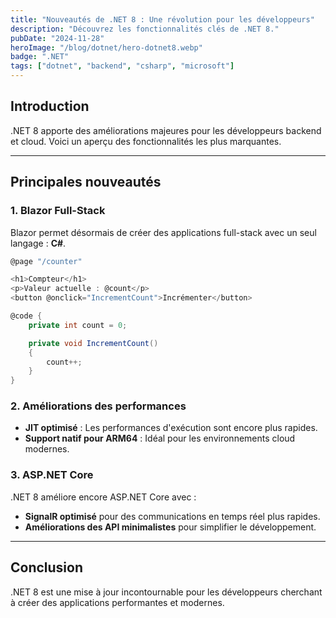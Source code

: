 ```yaml
---
title: "Nouveautés de .NET 8 : Une révolution pour les développeurs"
description: "Découvrez les fonctionnalités clés de .NET 8."
pubDate: "2024-11-28"
heroImage: "/blog/dotnet/hero-dotnet8.webp"
badge: ".NET"
tags: ["dotnet", "backend", "csharp", "microsoft"]
---
```


## Introduction

.NET 8 apporte des améliorations majeures pour les développeurs backend et cloud. Voici un aperçu des fonctionnalités les plus marquantes.

---

## Principales nouveautés

### 1. Blazor Full-Stack
Blazor permet désormais de créer des applications full-stack avec un seul langage : **C#**.

```csharp
@page "/counter"

<h1>Compteur</h1>
<p>Valeur actuelle : @count</p>
<button @onclick="IncrementCount">Incrémenter</button>

@code {
    private int count = 0;

    private void IncrementCount()
    {
        count++;
    }
}
```

### 2. Améliorations des performances
- **JIT optimisé** : Les performances d'exécution sont encore plus rapides.
- **Support natif pour ARM64** : Idéal pour les environnements cloud modernes.

### 3. ASP.NET Core
.NET 8 améliore encore ASP.NET Core avec :
- **SignalR optimisé** pour des communications en temps réel plus rapides.
- **Améliorations des API minimalistes** pour simplifier le développement.

---

## Conclusion

.NET 8 est une mise à jour incontournable pour les développeurs cherchant à créer des applications performantes et modernes.